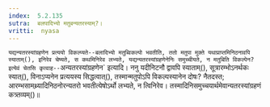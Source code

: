 ```yaml
---
index:  5.2.135
sutra:  बलपादिभ्यो मतुबन्यतरस्याम्?।
vritti:  nyasa
---
```


`यद्यन्यतरस्यांग्रहणेन प्रत्ययो विकल्प्यते--बलादिभ्यो मतुब्विकल्पो भवतीति, ततो मतुपा मुक्ते यथाप्राप्तमिनिठनावपि स्याताम्(), इनिरेव चेष्यते, स कथमिनिरेव लभ्यते, यद्यन्यतरस्यांग्रहणेनेनिः समुच्चीयते, न मतुबिति विकल्पेन? इत्येवं चेतसि कृत्वाह--`अन्यतरस्यांग्रहणेन` इत्यादि। ननु यदीनिटनौ द्वावपि स्याताम्(), सूत्रारम्भोऽनर्थकः स्यात्(), विनाऽप्यनेन प्रत्ययस्य सिद्धत्वात्(), तस्मान्मतुपोऽपि विकल्पस्यानेन दोषः? नैतदस्त; आरम्भसामथ्र्यादिनिठनोरन्यतरो भवतीत्येषोऽर्थो लभ्यते, न त्विनिरेव। तस्मादिनिसमुच्चयार्थमेवान्यतरस्यांग्रहणं कत्र्तव्यम्()॥
